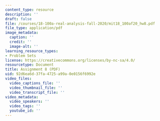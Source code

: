```yaml
---
content_type: resource
description: ''
draft: false
file: /courses/18-100a-real-analysis-fall-2020/mit18_100af20_hw8.pdf
file_type: application/pdf
image_metadata:
  caption: ''
  credit: ''
  image-alt: ''
learning_resource_types:
- Problem Sets
license: https://creativecommons.org/licenses/by-nc-sa/4.0/
resourcetype: Document
title: Assignment 8 (PDF)
uid: 92d6ea6d-37fa-4725-a99a-0e0156f6992e
video_files:
  video_captions_file: ''
  video_thumbnail_file: ''
  video_transcript_file: ''
video_metadata:
  video_speakers: ''
  video_tags: ''
  youtube_id: ''
---
```

